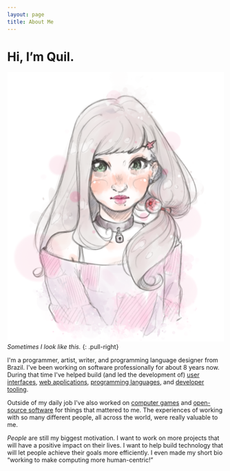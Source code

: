 ```yaml
---
layout: page
title: About Me
---
```


<h1 class="rl-article-title rl-skip-small">Hi, I’m Quil.</h1>

![](/media/image/self-01.png)
*Sometimes I look like this.*
{: .pull-right}

I'm a programmer, artist, writer, and programming language designer from Brazil. I've been working on software professionally for about 8 years now. During that time I've helped build (and led the development of) [user interfaces](TODO), [web applications](TODO), [programming languages](TODO), and [developer tooling](TODO).

Outside of my daily job I've also worked on [computer games](TODO) and [open-source software](https://github.com/robotlolita) for things that mattered to me. The experiences of working with so many different people, all across the world, were really valuable to me.

*People* are still my biggest motivation. I want to work on more projects that will have a positive impact on their lives. I want to help build technology that will let people achieve their goals more efficiently. I even made my short bio “working to make computing more human-centric!”
